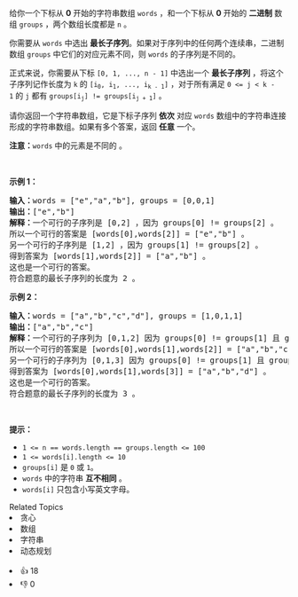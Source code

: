 <p>给你一个下标从&nbsp;<strong>0</strong>&nbsp;开始的字符串数组&nbsp;<code>words</code>&nbsp;，和一个下标从 <strong>0</strong>&nbsp;开始的 <strong>二进制</strong>&nbsp;数组&nbsp;<code>groups</code>&nbsp;，两个数组长度都是&nbsp;<code>n</code>&nbsp;。</p>

<p>你需要从&nbsp;<code>words</code>&nbsp;中选出&nbsp;<strong>最长<span data-keyword="subsequence-array">子序列</span></strong>。如果对于序列中的任何两个连续串，二进制数组&nbsp;<code>groups</code>&nbsp;中它们的对应元素不同，则&nbsp;<code>words</code> 的子序列是不同的。</p>

<p>正式来说，你需要从下标&nbsp;<code>[0, 1, ..., n - 1]</code>&nbsp;中选出一个&nbsp;<strong>最长子序列</strong>&nbsp;，将这个子序列记作长度为 <code>k</code> 的&nbsp;<code>[i<sub>0</sub>, i<sub>1</sub>, ..., i<sub>k - 1</sub>]</code>&nbsp;，对于所有满足&nbsp;<code>0 &lt;= j&nbsp;&lt; k - 1</code>&nbsp;的&nbsp;<code>j</code>&nbsp;都有&nbsp;<code>groups[i<sub>j</sub>] != groups[i<sub>j + 1</sub>]</code>&nbsp;。</p>

<p>请你返回一个字符串数组，它是下标子序列&nbsp;<strong>依次</strong>&nbsp;对应&nbsp;<code>words</code>&nbsp;数组中的字符串连接形成的字符串数组。如果有多个答案，返回 <strong>任意</strong> 一个。</p>

<p><b>注意：</b><code>words</code>&nbsp;中的元素是不同的&nbsp;。</p>

<p>&nbsp;</p>

<p><strong class="example">示例 1：</strong></p>

<pre>
<b>输入：</b>words = ["e","a","b"], groups = [0,0,1]
<b>输出：</b>["e","b"]
<strong>解释：</strong>一个可行的子序列是 [0,2] ，因为 groups[0] != groups[2] 。
所以一个可行的答案是 [words[0],words[2]] = ["e","b"] 。
另一个可行的子序列是 [1,2] ，因为 groups[1] != groups[2] 。
得到答案为 [words[1],words[2]] = ["a","b"] 。
这也是一个可行的答案。
符合题意的最长子序列的长度为 2 。</pre>

<p><strong class="example">示例 2：</strong></p>

<pre>
<b>输入：</b>words = ["a","b","c","d"], groups = [1,0,1,1]
<b>输出：</b>["a","b","c"]
<b>解释：</b>一个可行的子序列为 [0,1,2] 因为 groups[0] != groups[1] 且 groups[1] != groups[2] 。
所以一个可行的答案是 [words[0],words[1],words[2]] = ["a","b","c"] 。
另一个可行的子序列为 [0,1,3] 因为 groups[0] != groups[1] 且 groups[1] != groups[3] 。
得到答案为 [words[0],words[1],words[3]] = ["a","b","d"] 。
这也是一个可行的答案。
符合题意的最长子序列的长度为 3 。</pre>

<p>&nbsp;</p>

<p><strong>提示：</strong></p>

<ul> 
 <li><code>1 &lt;= n == words.length == groups.length &lt;= 100</code></li> 
 <li><code>1 &lt;= words[i].length &lt;= 10</code></li> 
 <li><code>groups[i]</code>&nbsp;是&nbsp;<code>0</code>&nbsp;或&nbsp;<code>1</code>。</li> 
 <li><code>words</code>&nbsp;中的字符串 <strong>互不相同</strong>&nbsp;。</li> 
 <li><code>words[i]</code>&nbsp;只包含小写英文字母。</li> 
</ul>

<div><div>Related Topics</div><div><li>贪心</li><li>数组</li><li>字符串</li><li>动态规划</li></div></div><br><div><li>👍 18</li><li>👎 0</li></div>